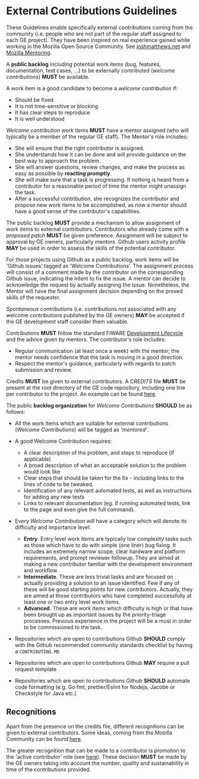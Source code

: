 # External Contributions Guidelines

These Guidelines enable specifically external contributions coming from the community (i.e. people who are not part of the regular staff assigned to each GE project).
They have been inspired on real experience gained while working in the Mozilla Open Source Community.
See [joshmatthews.net](http://www.joshmatthews.net/deck.js/mentor/) and [Mozilla Mentoring](https://wiki.mozilla.org/Contribute/Coding/Mentoring). 

A **public backlog** including potential work items (bug, features, documentation, test cases, ...)
to be externally contributed (_welcome contributions_) **MUST** be available.

A work item is a good candidate to become a _welcome contribution_ if: 

* Should be fixed
* It is not time-sensitive or blocking
* It has clear steps to reproduce
* It is well understood

_Welcome contribution work items_ **MUST** have a mentor assigned (who will typically be a member of the regular GE staff). The Mentor's role includes:

* She will ensure that the right contributor is assigned. 
* She understands how it can be done and will provide guidance on the best way to approach the problem. 
* She will answer questions, review changes, and make the process as easy as possible by **reacting promptly**.
* She will make sure that a task is progressing. If nothing is heard from a contributor for a reasonable period of time the mentor might unassign the task. 
* After a successful contribution, she recognizes the contributor and propose new work items to be accomplished, as now a mentor should have a good sense of the contributor's capabilities.

The public backlog **MUST** provide a mechanism to allow assignment of work items to external contributors.
Contributors who already come with a _proposed patch_ **MUST** be given preference.
Assignment will be subject to approval by GE owners, particularly mentors. Github users activity profile **MAY** be used in order to assess
the skills of the potential contributor. 

For those projects using Github as a public backlog, work items will be 'Github issues' tagged as 'Welcome Contributions'. The assignment process will consist
of a comment made by the contributor on the corresponding Github issue, indicating the intent to fix the issue. A mentor can decide to acknowledge
the request by actually assigning the issue. Nonetheless, the Mentor will have the final assignment decision depending on the proved skills of the requester.   

_Spontaneous contributions_ (i.e. contributions not associated with any welcome contributions published by the GE owners)
**MAY** be accepted if the GE development staff consider them valuable.

Contributions **MUST** follow the standard  FIWARE [Development Lifecycle](development.md#Development_Lifecycle) and the advice given by mentors. The contributor's role includes:

* Regular communication (at least once a week) with the mentor; the mentor needs confidence that the task is moving in a good direction. 
* Respect the mentor's guidance, particularly with regards to patch submission and review. 

Credits **MUST** be given to external contributors. A _CREDITS_ file **MUST** be present at the root directory of the GE code repository,
including one line per contributor to the project. An example can be found [here](https://github.com/nodejs/node/blob/master/AUTHORS).

The public **backlog organization** for _Welcome Contributions_ **SHOULD** be as follows:

* All the work items which are suitable for external contributions (_Welcome Contributions_) will be tagged as _'mentored'_. 
* A good Welcome Contribution requires:
    * A clear description of the problem, and steps to reproduce (if applicable)
    * A broad description of what an acceptable solution to the problem would look like
    * Clear steps that should be taken for the fix - including links to the lines of code to be tweaked. 
    * Identification of any relevant automated tests, as well as instructions for adding any new tests
    * Links to relevant documentation (eg. if running automated tests, link to the page and even give the full command).

* Every _Welcome Contribution_ will have a category which will denote its difficulty and importance level: 
    * **Entry**. Entry level work items are typically low complexity tasks such as those which have to do with simple (one liner) bug fixing. It includes an extremely narrow scope, clear hardware and platform requirements, and prompt reviewer followup. They are aimed at making a new contributor familiar with the development environment and workflow. 
    * **Intermediate**. These are less trivial tasks and are focused on actually providing a solution to an issue identified. Few if any of these will be good starting points for new contributors. Actually, they are aimed at those contributors who have completed successfully at least one or two entry level work items. 
    * **Advanced**. These are work items which difficulty is high or that have been brought up as important issues by the priority-triage processes. Previous experience in the project will be a must in order to be commissioned to the task.


* Repositories which are open to contributions Github **SHOULD** comply with the Github recommended community standards checklist by having a `CONTRIBUTING.MD`
* Repositories which are open to contributions Github **MAY** require a pull request template
* Repositories which are open to contributions Github **SHOULD** automate code formatting (e.g. Go fmt, prettier/Eslint for Nodejs, Jacobe or Checkstyle for Java etc.)


## Recognitions

Apart from the presence on the credits file, different recognitions can be given to external contributors.
Some ideas, coming from the Mozilla Community can be found [here](https://cbt.etherpad.mozilla.org/WaystoRecognize?).

The greater recognition that can be made to a contributor is promotion to the 'active contributor' role
(see [here](https://docs.google.com/spreadsheets/d/183li2rrkTM4fPpgYWUc3czL5pB9MdbyFJXnCXE3-Mjo/edit?usp=sharing)).
These decision **MUST** be made by the GE owners taking into account the number, quality and sustainability in time of the contributions provided.

